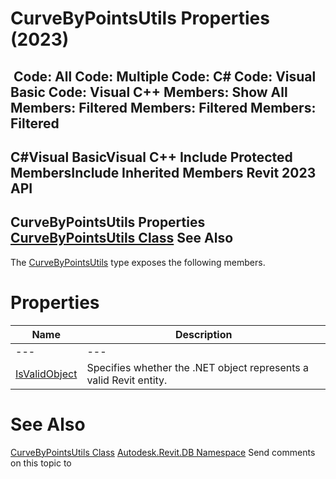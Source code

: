 # CurveByPointsUtils Properties (2023)

﻿
 Code: All Code: Multiple Code: C# Code: Visual Basic Code: Visual C++  Members: Show All Members: Filtered Members: Filtered Members: Filtered   
---  
C#Visual BasicVisual C++
Include Protected MembersInclude Inherited Members
Revit 2023 API  
---  
CurveByPointsUtils Properties  
[CurveByPointsUtils Class](20dd9f72-4653-4ea8-6397-af04e5093fbe.md "CurveByPointsUtils Class") See Also  
---  
The [CurveByPointsUtils](20dd9f72-4653-4ea8-6397-af04e5093fbe.md "CurveByPointsUtils Class") type exposes the following members.
# Properties
| Name | Description |
| --- | --- |
| --- | --- | --- |
| [IsValidObject](ad138805-d5e2-990b-6938-f1e55da18c42.md "IsValidObject Property") | Specifies whether the .NET object represents a valid Revit entity. |

# See Also
[CurveByPointsUtils Class](20dd9f72-4653-4ea8-6397-af04e5093fbe.md "CurveByPointsUtils Class")
[Autodesk.Revit.DB Namespace](87546ba7-461b-c646-cbb1-2cb8f5bff8b2.md "Autodesk.Revit.DB Namespace")
Send comments on this topic to 